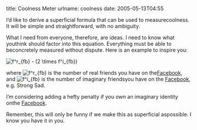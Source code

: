 title: Coolness Meter
urlname: coolness
date: 2005-05-13T04:55

I&#x02bc;d like to derive a superficial formula that can be used to measurecoolness. It will be simple and straightforward, with no ambiguity.

What I need from everyone, therefore, are ideas. I need to know what youthink should factor into this equation. Everything must be able to beconcretely measured without dispute. Here is an example to inspire you:

![f^r_{fb} - (2 \times f^i_{fb})](https://dl.dropboxusercontent.com/s/f8o2t5ujx7otwpa/20050513-eqn1.png)

where ![f^r_{fb}](https://dl.dropboxusercontent.com/s/m33t6sfwbo77zrc/20050513-eqn2.png) is the number of real friends you have on the[Facebook](http://www.facebook.com/), and ![f^i_{fb}](https://dl.dropboxusercontent.com/s/08qa7cj2ovof4si/20050513-eqn3.png) is the number of imaginary friendsyou have on the [Facebook](http://www.facebook.com/), e.g. Strong Sad.

I&#x02bc;m considering adding a hefty penalty if you _own_ an imaginary identity onthe [Facebook](http://www.facebook.com/).

Remember, this will only be funny if we make this as superficial aspossible. I know you have it in you.